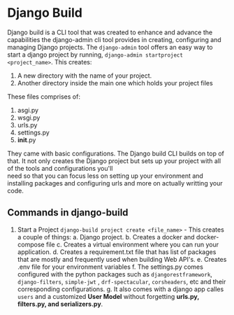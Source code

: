 # Django Build

Django build is a CLI tool that was created to enhance and advance the capabilities the django-admin cli tool provides in creating, configuring and managing Django projects.
The `django-admin` tool offers an easy way to start a django project by running, `django-admin startproject <project_name>`.
This creates:
1. A new directory with the name of your project.
2. Another directory inside the main one which holds your project files

These files comprises of:
1. asgi.py
2. wsgi.py
3. urls.py
4. settings.py
5. __init__.py

They came with basic configurations. The Django build CLI builds on top of that. It not only creates the Django project but sets up your project with all of the tools and configurations you'll  
need so that you can focus less on setting up your environment and installing packages and configuring urls and more on actually writting your code.

## Commands in django-build  
1. Start a Project
   `django-build project create <file_name>` - This creates a couple of things:
   a.  Django project.
   b. Creates a docker and docker-compose file
   c. Creates a virtual environment where you can run your application.
   d. Creates a requirement.txt file that has list of packages that are mostly and frequently used when building Web API's.
   e. Creates .env file for your environment variables
   f. The settings.py comes configured with the python packages such as `djangorestframework`, `django-filters`, `simple-jwt` , `drf-spectacular`, `corsheaders`, etc and their corresponding configurations.
   g. It also comes with a django app calles `users` and a customized **User Model** without forgetting **urls.py, filters.py, and serializers.py**.
   
